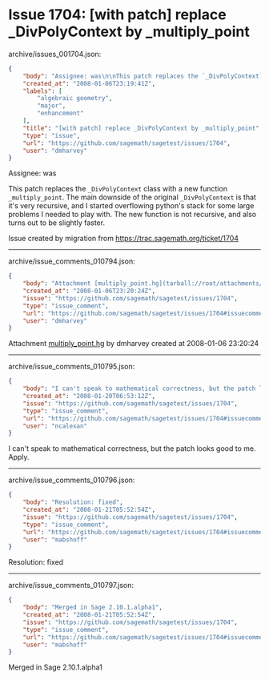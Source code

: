 # Issue 1704: [with patch] replace _DivPolyContext by _multiply_point

archive/issues_001704.json:
```json
{
    "body": "Assignee: was\n\nThis patch replaces the `_DivPolyContext` class with a new function `_multiply_point`. The main downside of the original `_DivPolyContext` is that it's very recursive, and I started overflowing python's stack for some large problems I needed to play with. The new function is not recursive, and also turns out to be slightly faster.\n\n\nIssue created by migration from https://trac.sagemath.org/ticket/1704\n\n",
    "created_at": "2008-01-06T23:19:41Z",
    "labels": [
        "algebraic geometry",
        "major",
        "enhancement"
    ],
    "title": "[with patch] replace _DivPolyContext by _multiply_point",
    "type": "issue",
    "url": "https://github.com/sagemath/sagetest/issues/1704",
    "user": "dmharvey"
}
```
Assignee: was

This patch replaces the `_DivPolyContext` class with a new function `_multiply_point`. The main downside of the original `_DivPolyContext` is that it's very recursive, and I started overflowing python's stack for some large problems I needed to play with. The new function is not recursive, and also turns out to be slightly faster.


Issue created by migration from https://trac.sagemath.org/ticket/1704





---

archive/issue_comments_010794.json:
```json
{
    "body": "Attachment [multiply_point.hg](tarball://root/attachments/some-uuid/ticket1704/multiply_point.hg) by dmharvey created at 2008-01-06 23:20:24",
    "created_at": "2008-01-06T23:20:24Z",
    "issue": "https://github.com/sagemath/sagetest/issues/1704",
    "type": "issue_comment",
    "url": "https://github.com/sagemath/sagetest/issues/1704#issuecomment-10794",
    "user": "dmharvey"
}
```

Attachment [multiply_point.hg](tarball://root/attachments/some-uuid/ticket1704/multiply_point.hg) by dmharvey created at 2008-01-06 23:20:24



---

archive/issue_comments_010795.json:
```json
{
    "body": "I can't speak to mathematical correctness, but the patch looks good to me.  Apply.",
    "created_at": "2008-01-20T06:53:12Z",
    "issue": "https://github.com/sagemath/sagetest/issues/1704",
    "type": "issue_comment",
    "url": "https://github.com/sagemath/sagetest/issues/1704#issuecomment-10795",
    "user": "ncalexan"
}
```

I can't speak to mathematical correctness, but the patch looks good to me.  Apply.



---

archive/issue_comments_010796.json:
```json
{
    "body": "Resolution: fixed",
    "created_at": "2008-01-21T05:52:54Z",
    "issue": "https://github.com/sagemath/sagetest/issues/1704",
    "type": "issue_comment",
    "url": "https://github.com/sagemath/sagetest/issues/1704#issuecomment-10796",
    "user": "mabshoff"
}
```

Resolution: fixed



---

archive/issue_comments_010797.json:
```json
{
    "body": "Merged in Sage 2.10.1.alpha1",
    "created_at": "2008-01-21T05:52:54Z",
    "issue": "https://github.com/sagemath/sagetest/issues/1704",
    "type": "issue_comment",
    "url": "https://github.com/sagemath/sagetest/issues/1704#issuecomment-10797",
    "user": "mabshoff"
}
```

Merged in Sage 2.10.1.alpha1
